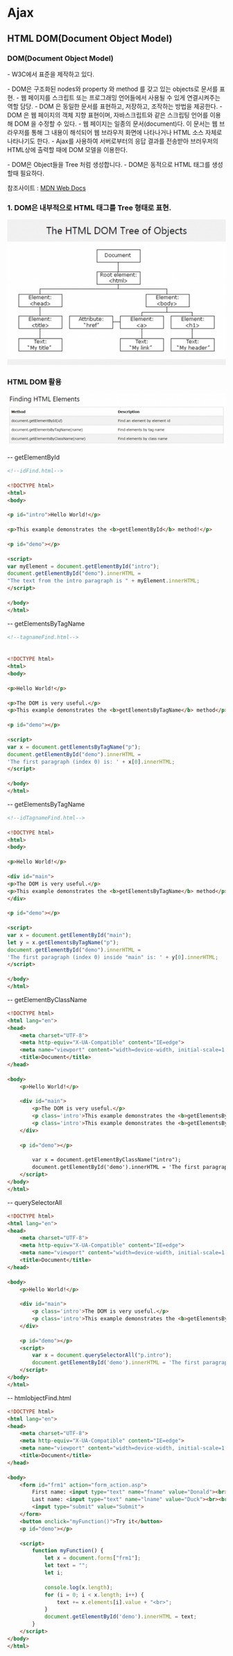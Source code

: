 # Ajax

## HTML DOM(Document Object Model)

### DOM(Document Object Model)

\- W3C에서 표준을 제작하고 있다.

\- DOM은 구조화된 nodes와 property 와 method 를 갖고 있는 objects로 문서를 표현. 
\- 웹 페이지를 스크립트 또는 프로그래밍 언어들에서 사용될 수 있게 연결시켜주는 역할 담당.
\- DOM 은 동일한 문서를 표현하고, 저장하고, 조작하는 방법을 제공한다. 
\- DOM 은 웹 페이지의 객체 지향 표현이며, 자바스크립트와 같은 스크립팅 언어를 이용해 DOM 을 수정할 수 있다.
\- 웹 페이지는 일종의 문서(document)다. 이 문서는 웹 브라우저를 통해 그 내용이 해석되어
 웹 브라우저 화면에 나타나거나 HTML 소스 자체로 나타나기도 한다. 
\- Ajax를 사용하여 서버로부터의 응답 결과를 전송받아 브러우저의 HTML상에 출력할 때에
 DOM 모델을 이용한다.

\- DOM은 Object들을 Tree 처럼 생성합니다.
\- DOM은 동적으로 HTML 태그를 생성할때 필요하다.

참조사이트 : [MDN Web Docs](https://developer.mozilla.org/ko/docs/Web/API/Document_Object_Model/Introduction)

### 1. DOM은 내부적으로 HTML 태그를 Tree 형태로 표현.

![image-20210923172536303](HTML_Ajax.assets/image-20210923172536303.png)



### HTML DOM 활용

![image-20210923172613821](HTML_Ajax.assets/image-20210923172613821.png)

-- getElementById

```html
<!--idFind.html-->

<!DOCTYPE html>
<html>
<body>
 
<p id="intro">Hello World!</p>
 
<p>This example demonstrates the <b>getElementById</b> method!</p>
 
<p id="demo"></p>
 
<script>
var myElement = document.getElementById("intro");
document.getElementById("demo").innerHTML = 
"The text from the intro paragraph is " + myElement.innerHTML;
</script>
 
</body>
</html>
```

-- getElementsByTagName

```html
<!--tagnameFind.html-->


<!DOCTYPE html>
<html>
<body>
 
<p>Hello World!</p>
 
<p>The DOM is very useful.</p>
<p>This example demonstrates the <b>getElementsByTagName</b> method</p>
 
<p id="demo"></p>
 
<script>
var x = document.getElementsByTagName("p");
document.getElementById("demo").innerHTML = 
'The first paragraph (index 0) is: ' + x[0].innerHTML;
</script>
 
</body>
</html>

```

-- getElementsByTagName

```html
<!--idTagnameFind.html-->

<!DOCTYPE html>
<html>
<body>
 
<p>Hello World!</p>
 
<div id="main">
<p>The DOM is very useful.</p>
<p>This example demonstrates the <b>getElementsByTagName</b> method</p>
</div>
 
<p id="demo"></p>
 
<script>
var x = document.getElementById("main");
let y = x.getElementsByTagName("p");
document.getElementById("demo").innerHTML = 
'The first paragraph (index 0) inside "main" is: ' + y[0].innerHTML;
</script>
 
</body>
</html>
```

-- getElementByClassName

```html
<!DOCTYPE html>
<html lang="en">
<head>
    <meta charset="UTF-8">
    <meta http-equiv="X-UA-Compatible" content="IE=edge">
    <meta name="viewport" content="width=device-width, initial-scale=1.0">
    <title>Document</title>
</head>

<body>
    <p>Hello World!</p>

    <div id="main">
        <p>The DOM is very useful.</p>
        <p class='intro'>This example demonstrates the <b>getElementsByTagName</b> method</p>
        <p class='intro'>This example demonstrates the <b>getElementsByTagName</b> method</p>
    </div>

    <p id="demo"></p>

        var x = document.getElementByClassName("intro");
        document.getElementById('demo').innerHTML = 'The first paragraph (index 0) inside "main" is: ' + x[0].innerHTML;
    </script>
</body>
</html>
```

-- querySelectorAll

```html
<!DOCTYPE html>
<html lang="en">
<head>
    <meta charset="UTF-8">
    <meta http-equiv="X-UA-Compatible" content="IE=edge">
    <meta name="viewport" content="width=device-width, initial-scale=1.0">
    <title>Document</title>
</head>

<body>
    <p>Hello World!</p>

    <div id="main">
        <p class='intro'>The DOM is very useful.</p>
        <p class='intro'>This example demonstrates the <b>getElementsByTagName</b> method</p>
    </div>

    <p id="demo"></p>
    <script>
        var x = document.querySelectorAll("p.intro");
        document.getElementById('demo').innerHTML = 'The first paragraph (index 0) inside "main" is: ' + x[0].innerHTML;
    </script>
</body>
</html>
```

-- htmlobjectFind.html

```html
<!DOCTYPE html>
<html lang="en">
<head>
    <meta charset="UTF-8">
    <meta http-equiv="X-UA-Compatible" content="IE=edge">
    <meta name="viewport" content="width=device-width, initial-scale=1.0">
    <title>Document</title>
</head>

<body>
    <form id="frm1" action="form_action.asp">
        First name: <input type="text" name="fname" value="Donald"><br>
        Last name: <input type="text" name="lname" value="Duck"><br><br>
        <input type="submit" value="Submit">
    </form>
    <button onclick="myFunction()">Try it</button>
    <p id="demo"></p>

    <script>
        function myFunction() {
            let x = document.forms["frm1"];
            let text = "";
            let i;
            
            console.log(x.length);
            for (i = 0; i < x.length; i++) {
                text += x.elements[i].value + "<br>";
            }
            document.getElementById('demo').innerHTML = text;
        }
    </script>
</body>
</html>
```























